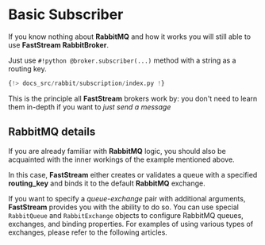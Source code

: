 # Basic Subscriber

If you know nothing about **RabbitMQ** and how it works you will still able to use **FastStream RabbitBroker**.

Just use `#!python @broker.subscriber(...)` method with a string as a routing key.

```python linenums="1"
{!> docs_src/rabbit/subscription/index.py !}
```

This is the principle all **FastStream** brokers work by: you don't need to learn them in-depth if you want to *just send a message*

## RabbitMQ details

If you are already familiar with **RabbitMQ** logic, you should also be acquainted with the inner workings of the example mentioned above.

In this case, **FastStream** either creates or validates a queue with a specified **routing_key** and binds it to the default **RabbitMQ** exchange.

If you want to specify a *queue*-*exchange* pair with additional arguments, **FastStream** provides you with the ability to do so. You can use special `RabbitQueue` and `RabbitExchange` objects to configure RabbitMQ queues, exchanges, and binding properties. For examples of using various types of exchanges, please refer to the following articles.

